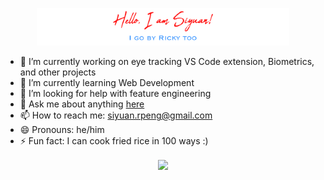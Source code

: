 <p align="center"><a href="https://github.com/sdotpeng/"><img width="80%" src="./assets/Readme.png" /></a></p>

- 🔭 I’m currently working on eye tracking VS Code extension, Biometrics, and other projects
- 🌱 I’m currently learning Web Development
- 🤔 I’m looking for help with feature engineering
- 💬 Ask me about anything [here](https://github.com/sdotpeng/sdotpeng/issues)
- 📫 How to reach me: siyuan.rpeng@gmail.com
- 😄 Pronouns: he/him
- ⚡ Fun fact: I can cook fried rice in 100 ways :)

<!--![Siyuan's GitHub stats](https://github-readme-stats.vercel.app/api?username=sdotpeng&show_icons=true&theme=vue&count_private=true&)-->

<p align="center">
  <img align="center" src="https://github-readme-stats.vercel.app/api/top-langs/?username=sdotpeng&hide=AGS%20Script,Jupyter%20Notebook&layout=compact&theme=vue&langs_count=9" />
</p>
